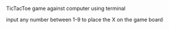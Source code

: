 TicTacToe game against computer using terminal

input any number between 1-9 to place the X on the game board
